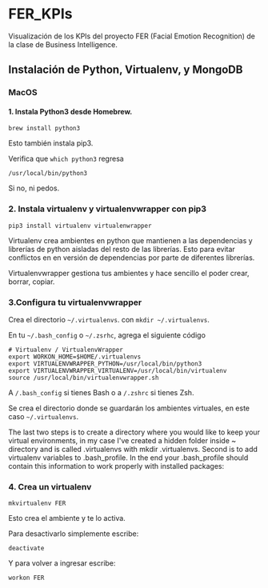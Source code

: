 # FER_KPIs
Visualización de los KPIs del proyecto FER (Facial Emotion Recognition) de la clase de Business Intelligence.

## Instalación de Python, Virtualenv, y MongoDB
### MacOS
#### 1. Instala Python3 desde Homebrew.

```
brew install python3
```

Esto también instala pip3.

Verifica que `which python3` regresa 
```
/usr/local/bin/python3
```

Si no, ni pedos.

### 2. Instala virtualenv y virtualenvwrapper con pip3
`pip3 install virtualenv virtualenwrapper`

Virtualenv crea ambientes en python que mantienen a las dependencias y librerías de python aisladas del resto de las librerías. Esto para evitar conflictos en en versión de dependencias por parte de diferentes librerías.

Virtualenvwrapper gestiona tus ambientes y hace sencillo el poder crear, borrar, copiar.

### 3.Configura tu virtualenvwrapper
Crea el directorio `~/.virtualenvs`. con `mkdir ~/.virtualenvs`.

En tu `~/.bash_config` o `~/.zsrhc`, agrega el siguiente código
```
# Virtualenv / VirtualenvWrapper
export WORKON_HOME=$HOME/.virtualenvs
export VIRTUALENVWRAPPER_PYTHON=/usr/local/bin/python3
export VIRTUALENVWRAPPER_VIRTUALENV=/usr/local/bin/virtualenv
source /usr/local/bin/virtualenvwrapper.sh
```
A `/.bash_config` si tienes Bash o a `/.zshrc` si tienes Zsh.

Se crea el directorio donde se guardarán los ambientes virtuales, en este caso `~/.virtualenvs`.

The last two steps is to create a directory where you would like to keep your virtual environments, in my case I've created a hidden folder inside ~ directory and is called .virtualenvs with mkdir .virtualenvs. Second is to add virtualenv variables to .bash_profile. In the end your .bash_profile should contain this information to work properly with installed packages:

### 4. Crea un virtualenv
```
mkvirtualenv FER
```
Esto crea el ambiente y te lo activa.

Para desactivarlo simplemente escribe:
```
deactivate
```

Y para volver a ingresar escribe:
```
workon FER
```

